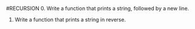#RECURSION
0. Write a function that prints a string, followed by a new line.

1. Write a function that prints a string in reverse.






